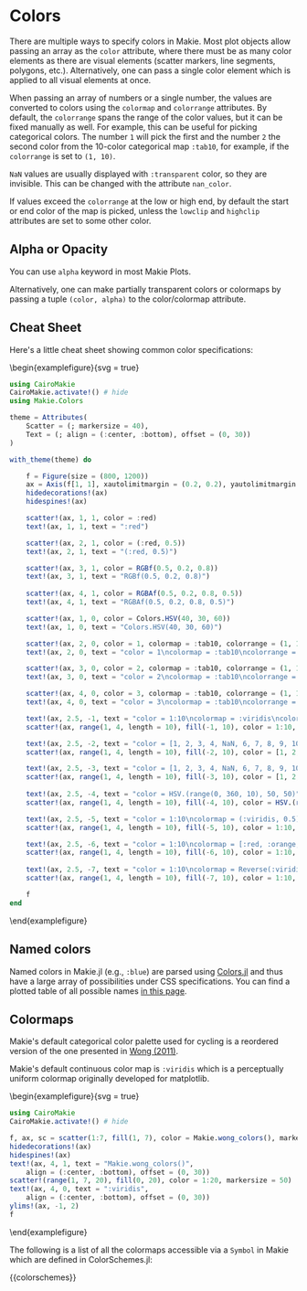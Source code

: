 # Colors

There are multiple ways to specify colors in Makie.
Most plot objects allow passing an array as the `color` attribute, where there must be as many color elements as there are visual elements (scatter markers, line segments, polygons, etc.).
Alternatively, one can pass a single color element which is applied to all visual elements at once.

When passing an array of numbers or a single number, the values are converted to colors using the `colormap` and `colorrange` attributes.
By default, the `colorrange` spans the range of the color values, but it can be fixed manually as well.
For example, this can be useful for picking categorical colors.
The number `1` will pick the first and the number `2` the second color from the 10-color categorical map `:tab10`, for example, if the `colorrange` is set to `(1, 10)`.

`NaN` values are usually displayed with `:transparent` color, so they are invisible.
This can be changed with the attribute `nan_color`.

If values exceed the `colorrange` at the low or high end, by default the start or end color of the map is picked, unless the `lowclip` and `highclip` attributes are set to some other color.

## Alpha or Opacity

You can use `alpha` keyword in most Makie Plots.

Alternatively, one can make partially transparent colors or colormaps by passing a tuple `(color, alpha)` to the color/colormap attribute.

## Cheat Sheet

Here's a little cheat sheet showing common color specifications:

\begin{examplefigure}{svg = true}
```julia
using CairoMakie
CairoMakie.activate!() # hide
using Makie.Colors

theme = Attributes(
    Scatter = (; markersize = 40),
    Text = (; align = (:center, :bottom), offset = (0, 30))
)

with_theme(theme) do

    f = Figure(size = (800, 1200))
    ax = Axis(f[1, 1], xautolimitmargin = (0.2, 0.2), yautolimitmargin = (0.1, 0.1))
    hidedecorations!(ax)
    hidespines!(ax)

    scatter!(ax, 1, 1, color = :red)
    text!(ax, 1, 1, text = ":red")

    scatter!(ax, 2, 1, color = (:red, 0.5))
    text!(ax, 2, 1, text = "(:red, 0.5)")

    scatter!(ax, 3, 1, color = RGBf(0.5, 0.2, 0.8))
    text!(ax, 3, 1, text = "RGBf(0.5, 0.2, 0.8)")
    
    scatter!(ax, 4, 1, color = RGBAf(0.5, 0.2, 0.8, 0.5))
    text!(ax, 4, 1, text = "RGBAf(0.5, 0.2, 0.8, 0.5)")

    scatter!(ax, 1, 0, color = Colors.HSV(40, 30, 60))
    text!(ax, 1, 0, text = "Colors.HSV(40, 30, 60)")

    scatter!(ax, 2, 0, color = 1, colormap = :tab10, colorrange = (1, 10))
    text!(ax, 2, 0, text = "color = 1\ncolormap = :tab10\ncolorrange = (1, 10)")

    scatter!(ax, 3, 0, color = 2, colormap = :tab10, colorrange = (1, 10))
    text!(ax, 3, 0, text = "color = 2\ncolormap = :tab10\ncolorrange = (1, 10)")

    scatter!(ax, 4, 0, color = 3, colormap = :tab10, colorrange = (1, 10))
    text!(ax, 4, 0, text = "color = 3\ncolormap = :tab10\ncolorrange = (1, 10)")

    text!(ax, 2.5, -1, text = "color = 1:10\ncolormap = :viridis\ncolorrange = automatic")
    scatter!(ax, range(1, 4, length = 10), fill(-1, 10), color = 1:10, colormap = :viridis)

    text!(ax, 2.5, -2, text = "color = [1, 2, 3, 4, NaN, 6, 7, 8, 9, 10]\ncolormap = :viridis\ncolorrange = (2, 9)")
    scatter!(ax, range(1, 4, length = 10), fill(-2, 10), color = [1, 2, 3, 4, NaN, 6, 7, 8, 9, 10], colormap = :viridis, colorrange = (2, 9))

    text!(ax, 2.5, -3, text = "color = [1, 2, 3, 4, NaN, 6, 7, 8, 9, 10]\ncolormap = :viridis\ncolorrange = (2, 9)\nnan_color = :red, highclip = :magenta, lowclip = :cyan")
    scatter!(ax, range(1, 4, length = 10), fill(-3, 10), color = [1, 2, 3, 4, NaN, 6, 7, 8, 9, 10], colormap = :viridis, colorrange = (2, 9), nan_color = :red, highclip = :magenta, lowclip = :cyan)
    
    text!(ax, 2.5, -4, text = "color = HSV.(range(0, 360, 10), 50, 50)")
    scatter!(ax, range(1, 4, length = 10), fill(-4, 10), color = HSV.(range(0, 360, 10), 50, 50))

    text!(ax, 2.5, -5, text = "color = 1:10\ncolormap = (:viridis, 0.5)\ncolorrange = automatic")
    scatter!(ax, range(1, 4, length = 10), fill(-5, 10), color = 1:10, colormap = (:viridis, 0.5))

    text!(ax, 2.5, -6, text = "color = 1:10\ncolormap = [:red, :orange, :brown]\ncolorrange = automatic")
    scatter!(ax, range(1, 4, length = 10), fill(-6, 10), color = 1:10, colormap = [:red, :orange, :brown])
    
    text!(ax, 2.5, -7, text = "color = 1:10\ncolormap = Reverse(:viridis)\ncolorrange = automatic")
    scatter!(ax, range(1, 4, length = 10), fill(-7, 10), color = 1:10, colormap = Reverse(:viridis))

    f
end
```
\end{examplefigure}

## Named colors
Named colors in Makie.jl (e.g., `:blue`) are parsed using [Colors.jl](https://juliagraphics.github.io/Colors.jl/stable/constructionandconversion/#Color-Parsing) and thus have a large array of possibilities under CSS specifications. You can find a plotted table of all possible names [in this page](https://juliagraphics.github.io/Colors.jl/stable/namedcolors/).

## Colormaps

Makie's default categorical color palette used for cycling is a reordered version of the one presented in [Wong (2011)](https://www.nature.com/articles/nmeth.1618?WT.ec_id=NMETH-201106).

Makie's default continuous color map is `:viridis` which is a perceptually uniform colormap originally developed for matplotlib.

\begin{examplefigure}{svg = true}
```julia
using CairoMakie
CairoMakie.activate!() # hide

f, ax, sc = scatter(1:7, fill(1, 7), color = Makie.wong_colors(), markersize = 50)
hidedecorations!(ax)
hidespines!(ax)
text!(ax, 4, 1, text = "Makie.wong_colors()",
    align = (:center, :bottom), offset = (0, 30))
scatter!(range(1, 7, 20), fill(0, 20), color = 1:20, markersize = 50)
text!(ax, 4, 0, text = ":viridis",
    align = (:center, :bottom), offset = (0, 30))
ylims!(ax, -1, 2)
f
```
\end{examplefigure}

The following is a list of all the colormaps accessible via a `Symbol` in Makie which are defined in ColorSchemes.jl:

{{colorschemes}}
